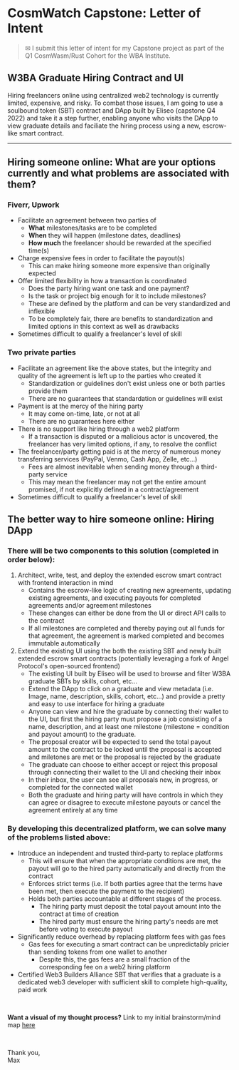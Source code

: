 # CosmWatch Capstone: Letter of Intent

>✉ I submit this letter of intent for my Capstone project as part of the Q1 CosmWasm/Rust Cohort for the WBA Institute.

## **W3BA Graduate Hiring Contract and UI**

Hiring freelancers online using centralized web2 technology is currently limited, expensive, and risky. To combat those issues, I am going to use a soulbound token (SBT) contract and DApp built by Eliseo (capstone Q4 2022) and take it a step further, enabling anyone who visits the DApp to view graduate details and faciliate the hiring process using a new, escrow-like smart contract.

---

## Hiring someone online: What are your options currently and what problems are associated with them?

### Fiverr, Upwork

- Facilitate an agreement between two parties of
    - **What** milestones/tasks are to be completed
    - **When** they will happen (milestone dates, deadlines)
    - **How much** the freelancer should be rewarded at the specified time(s)
- Charge expensive fees in order to facilitate the payout(s)
    - This can make hiring someone more expensive than originally expected
- Offer limited flexibility in how a transaction is coordinated
    - Does the party hiring want one task and one payment?
    - Is the task or project big enough for it to include milestones? 
    - These are defined by the platform and can be very standardized and inflexible
    - To be completely fair, there are benefits to standardization and limited options in this context as well as drawbacks
- Sometimes difficult to qualify a freelancer's level of skill
 
### Two private parties
- Facilitate an agreement like the above states, but the integrity and quality of the agreement is left up to the parties who created it
    - Standardization or guidelines don't exist unless one or both parties provide them
    - There are no guarantees that standardation or guidelines will exist
- Payment is at the mercy of the hiring party
    - It may come on-time, late, or not at all
    - There are no guarantees here either
- There is no support like hiring through a web2 platform
    - If a transaction is disputed or a malicious actor is uncovered, the freelancer has very limited options, if any, to resolve the conflict
- The freelancer/party getting paid is at the mercy of numerous money transferring services (PayPal, Venmo, Cash App, Zelle, etc...)
    - Fees are almost inevitable when sending money through a third-party service
    - This may mean the freelancer may not get the entire amount promised, if not explicitly defined in a contract/agreement
- Sometimes difficult to qualify a freelancer's level of skill

## The better way to hire someone online: Hiring DApp

### There will be two components to this solution (completed in order below):

1. Architect, write, test, and deploy the extended escrow smart contract with frontend interaction in mind
    - Contains the escrow-like logic of creating new agreements, updating existing agreements, and executing payouts for completed agreements and/or agreement milestones
    - These changes can either be done from the UI or direct API calls to the contract
    - If all milestones are completed and thereby paying out all funds for that agreement, the agreement is marked completed and becomes immutable automatically
2. Extend the existing UI using the both the existing SBT and newly built extended escrow smart contracts (potentially leveraging a fork of Angel Protocol's open-sourced frontend)
    - The existing UI built by Eliseo will be used to browse and filter W3BA graduate SBTs by skills, cohort, etc...
    - Extend the DApp to click on a graduate and view metadata (i.e. Image, name, description, skills, cohort, etc...) and provide a pretty and easy to use interface for hiring a graduate
    - Anyone can view and hire the graduate by connecting their wallet to the UI, but first the hiring party must propose a job consisting of a name, description, and at least one milestone (milestone = condition and payout amount) to the graduate.
    - The proposal creator will be expected to send the total payout amount to the contract to be locked until the proposal is accepted and miletones are met or the proposal is rejected by the graduate
    - The graduate can choose to either accept or reject this proposal through connecting their wallet to the UI and checking their inbox
    - In their inbox, the user can see all proposals new, in progress, or completed for the connected wallet
    - Both the graduate and hiring party will have controls in which they can agree or disagree to execute milestone payouts or cancel the agreement entirely at any time

### By developing this decentralized platform, we can solve many of the problems listed above:

- Introduce an independent and trusted third-party to replace platforms
    - This will ensure that when the appropriate conditions are met, the payout will go to the hired party automatically and directly from the contract
    - Enforces strict terms (i.e. If both parties agree that the terms have been met, then execute the payment to the recipient)
    - Holds both parties accountable at different stages of the process.
        - The hiring party must deposit the total payout amount into the contract at time of creation
        - The hired party must ensure the hiring party's needs are met before voting to execute payout
- Significantly reduce overhead by replacing platform fees with gas fees
    - Gas fees for executing a smart contract can be unpredictably pricier than sending tokens from one wallet to another
        - Despite this, the gas fees are a small fraction of the corresponding fee on a web2 hiring platform
- Certified Web3 Builders Alliance SBT that verifies that a graduate is a dedicated web3 developer with sufficient skill to complete high-quality, paid work

<br>

**Want a visual of my thought process?** Link to my initial brainstorm/mind map [here](https://docs.google.com/drawings/d/1G7j7yoXV2-VwnyyCZ5DMcuyZ5xSyws3anO7NSlVD_SI/edit?pli=1)

<br>

Thank you,<br>
Max
